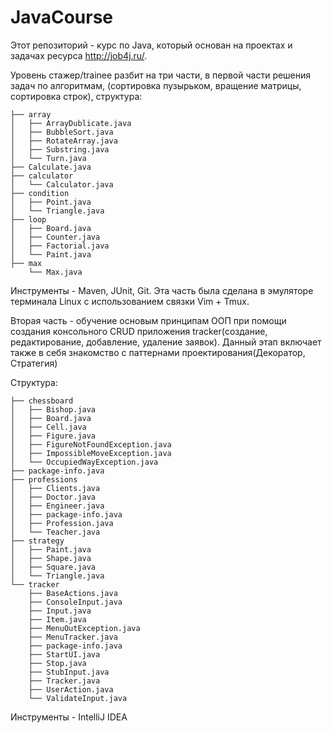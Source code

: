 # JavaCourse
Этот репозиторий - курс по Java, который основан на проектах и задачах ресурса http://job4j.ru/.

Уровень стажер/trainee разбит на три части, в  первой части решения задач по алгоритмам,
(сортировка пузырьком, вращение матрицы, сортировка строк), структура:
```
├── array
│   ├── ArrayDublicate.java
│   ├── BubbleSort.java
│   ├── RotateArray.java
│   ├── Substring.java
│   └── Turn.java
├── Calculate.java
├── calculator
│   └── Calculator.java
├── condition
│   ├── Point.java
│   └── Triangle.java
├── loop
│   ├── Board.java
│   ├── Counter.java
│   ├── Factorial.java
│   └── Paint.java
├── max
    └── Max.java
```
Инструменты - Maven, JUnit, Git. Эта часть была сделана в эмуляторе терминала Linux с использованием связки Vim + Tmux.


Вторая часть - обучение основым принципам ООП при помощи создания консольного CRUD приложения tracker(создание, редактирование, добавление, удаление заявок).
Данный этап включает также в себя знакомство с паттернами проектирования(Декоратор, Стратегия)

Структура:
```
├── chessboard
│   ├── Bishop.java
│   ├── Board.java
│   ├── Cell.java
│   ├── Figure.java
│   ├── FigureNotFoundException.java
│   ├── ImpossibleMoveException.java
│   └── OccupiedWayException.java
├── package-info.java
├── professions
│   ├── Clients.java
│   ├── Doctor.java
│   ├── Engineer.java
│   ├── package-info.java
│   ├── Profession.java
│   └── Teacher.java
├── strategy
│   ├── Paint.java
│   ├── Shape.java
│   ├── Square.java
│   └── Triangle.java
└── tracker
    ├── BaseActions.java
    ├── ConsoleInput.java
    ├── Input.java
    ├── Item.java
    ├── MenuOutException.java
    ├── MenuTracker.java
    ├── package-info.java
    ├── StartUI.java
    ├── Stop.java
    ├── StubInput.java
    ├── Tracker.java
    ├── UserAction.java
    └── ValidateInput.java
 ```
Инструменты  - IntelliJ IDEA


